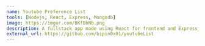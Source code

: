 ```yaml
---
name: Youtube Preference List
tools: [Nodejs, React, Express, Mongodb]
image: https://imgur.com/BKfBbNb.png
description: A fullstack app made using React for frontend and Expressjs framework based API.
external_url: https://github.com/bipin0x01/youtubeList
---
```

